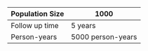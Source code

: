 | Population Size | 1000    |
|-----------------|---------|
| Follow up time  | 5 years          |
| Person-years    | 5000 person-years |